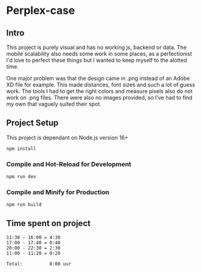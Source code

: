 # Perplex-case

## Intro

This project is purely visual and has no working js, backend or data. The mobile scalability also needs some work in some places, as a perfectionist I'd love to perfect these things but I wanted to keep myself to the alotted time.

One major problem was that the design came in .png instead of an Adobe XD file for example. This made distances, font sizes and such a lot of guess work. The tools I had to get the right colors and measure pixels also do not work on .png files. There were also no images provided, so I've had to find my own that vaguely suited their spot.

## Project Setup

This project is dependant on Node.js version 16+

```sh
npm install
```

### Compile and Hot-Reload for Development

```sh
npm run dev
```

### Compile and Minify for Production

```sh
npm run build
```

## Time spent on project
```
11:30 - 16:00 = 4:30
17:00 - 17:40 = 0:40
20:00 - 22:30 = 2:30
11:00 - 11:20 = 0:20

Total:          8:00 uur
```
